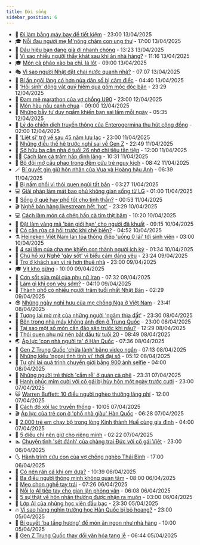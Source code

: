 ```yaml
---
title: Đời sống
sidebar_position: 6
---
```


<!-- vnexpress-doi-song:START -->
- 🚀 [Đi làm bằng máy bay để tiết kiệm](https://vnexpress.net/di-lam-bang-may-bay-de-tiet-kiem-4873378.html) - 23:00 13/04/2025
- 🎓 [Nỗi đau người mẹ M&#39;nông chăm con ung thư](https://vnexpress.net/noi-dau-nguoi-me-m-nong-cham-con-ung-thu-4873476.html) - 17:00 13/04/2025
- 🚦 [Dấu hiệu bạn đang già đi nhanh chóng](https://vnexpress.net/dau-hieu-ban-dang-gia-di-nhanh-chong-4873234.html) - 13:23 13/04/2025
- 🦣 [Vì sao nhiều người thấy khát sau khi ăn nhà hàng?](https://vnexpress.net/vi-sao-nhieu-nguoi-thay-khat-sau-khi-an-nha-hang-4873297.html) - 11:16 13/04/2025
- 🎓 [Món cà pháo xào ba chỉ, lá lốt](https://vnexpress.net/mon-ca-phao-xao-ba-chi-la-lot-4872928.html) - 09:00 13/04/2025
- 🎭 [Vì sao người Nhật đặt chai nước quanh nhà?](https://vnexpress.net/vi-sao-nguoi-nhat-dat-chai-nuoc-quanh-nha-4873411.html) - 07:07 13/04/2025
- 🦅 [Bí ẩn ngôi làng có hơn nửa dân số bị câm điếc](https://vnexpress.net/bi-an-ngoi-lang-co-hon-nua-dan-so-bi-cam-diec-4873367.html) - 04:40 13/04/2025
- 🎃 [‘Hồi sinh’ động vật quý hiếm qua gốm mộc độc bản](https://vnexpress.net/hoi-sinh-dong-vat-quy-hiem-qua-gom-moc-doc-ban-4871866.html) - 23:29 12/04/2025
- 💪 [Đam mê marathon của vợ chồng U90](https://vnexpress.net/dam-me-marathon-cua-vo-chong-u90-4873240.html) - 23:00 12/04/2025
- 🐻 [Món hàu nấu canh chua](https://vnexpress.net/mon-hau-nau-canh-chua-4872914.html) - 09:00 12/04/2025
- 🧠 [Những bẫy tư duy ngầm khiến bạn sai lầm mỗi ngày](https://vnexpress.net/nhung-bay-tu-duy-ngam-khien-ban-sai-lam-moi-ngay-4873097.html) - 05:35 12/04/2025
- 🐘 [Lý do chiến dịch truyền thông của Enterogermina thu hút cộng đồng](https://vnexpress.net/ly-do-chien-dich-truyen-thong-cua-enterogermina-thu-hut-cong-dong-4872772.html) - 02:00 12/04/2025
- 👹 [&#39;Liệt sĩ&#39; trở về sau 45 năm lưu lạc](https://vnexpress.net/liet-si-tro-ve-sau-45-nam-luu-lac-4872367.html) - 23:00 11/04/2025
- 💂 [Những điều thế hệ trước nghĩ sai về Gen Z](https://vnexpress.net/nhung-dieu-the-he-truoc-nghi-sai-ve-gen-z-4872892.html) - 22:49 11/04/2025
- 🦍 [Sở hữu ba căn nhà ở tuổi 26 nhờ chi tiêu tằn tiện](https://vnexpress.net/so-huu-ba-can-nha-o-tuoi-26-nho-chi-tieu-tan-tien-4872691.html) - 12:00 11/04/2025
- 🧑‍🏫 [Cách làm cá trắm hấp đinh lăng](https://vnexpress.net/cach-lam-ca-tram-hap-dinh-lang-4872908.html) - 10:31 11/04/2025
- 🧰 [Bộ đội mở cầu phao trong đêm cứu trẻ nguy kịch](https://vnexpress.net/bo-doi-mo-cau-phao-trong-dem-cuu-tre-nguy-kich-4872782.html) - 08:42 11/04/2025
- 🪄 [Bí quyết gìn giữ hôn nhân của Vua và Hoàng hậu Anh](https://vnexpress.net/bi-quyet-gin-giu-hon-nhan-cua-vua-va-hoang-hau-anh-4872645.html) - 06:39 11/04/2025
- 🐲 [Bị nấm phổi vì thói quen ngửi tất bẩn](https://vnexpress.net/bi-nam-phoi-vi-thoi-quen-ngui-tat-ban-4872625.html) - 03:27 11/04/2025
- 💻 [Giải pháp làm mát bao phủ không gian sống từ LG](https://vnexpress.net/giai-phap-lam-mat-bao-phu-khong-gian-song-tu-lg-4872486.html) - 01:00 11/04/2025
- 🐘 [Sống ở quê hay phố tốt cho tinh thần?](https://vnexpress.net/song-o-que-hay-pho-tot-cho-tinh-than-4872505.html) - 00:53 11/04/2025
- 🎬 [Nghề bán hàng livestream hết &#39;hot&#39;](https://vnexpress.net/nghe-ban-hang-livestream-het-hot-4872431.html) - 23:29 10/04/2025
- 💻 [Cách làm món cá chép hấp cà tím thịt băm](https://vnexpress.net/cach-lam-mon-ca-chep-hap-ca-tim-thit-bam-4872425.html) - 10:20 10/04/2025
- 🧰 [Đặt làm vàng mã &#39;bản giới hạn&#39; cho người đã khuất](https://vnexpress.net/dat-lam-vang-ma-ban-gioi-han-cho-nguoi-da-khuat-4872244.html) - 09:15 10/04/2025
- 🫣 [Có cần rửa cá hồi trước khi chế biến?](https://vnexpress.net/co-can-rua-ca-hoi-truoc-khi-che-bien-4871943.html) - 04:52 10/04/2025
- ⚗️ [Heineken Việt Nam lan tỏa thông điệp &#39;uống 0 lái&#39; tới sinh viên](https://vnexpress.net/heineken-viet-nam-lan-toa-thong-diep-uong-0-lai-toi-sinh-vien-4870168.html) - 03:00 10/04/2025
- 🌊 [4 sai lầm của cha mẹ khiến con thành người ích kỷ](https://vnexpress.net/4-sai-lam-cua-cha-me-khien-con-thanh-nguoi-ich-ky-4872074.html) - 01:34 10/04/2025
- 💃 [Chú hổ xứ Nghệ &#39;gây sốt&#39; vì biểu cảm đáng yêu](https://vnexpress.net/chu-ho-xu-nghe-gay-sot-vi-bieu-cam-dang-yeu-4871907.html) - 23:24 09/04/2025
- 🦆 [Trọ ở khách sạn vì rẻ hơn thuê nhà](https://vnexpress.net/tro-o-khach-san-vi-re-hon-thue-nha-4871903.html) - 23:00 09/04/2025
- 🎓 [Vịt kho gừng](https://vnexpress.net/vit-kho-gung-4871838.html) - 10:00 09/04/2025
- 💪 [Cơn sốt sửa mũi của phụ nữ Iran](https://vnexpress.net/con-sot-sua-mui-cua-phu-nu-iran-4871831.html) - 07:32 09/04/2025
- 🤔 [Làm gì khi con yêu sớm?](https://vnexpress.net/lam-gi-khi-con-yeu-som-4871258.html) - 04:10 09/04/2025
- 🧰 [Thành phố có nhiều người trăm tuổi nhất Nhật Bản](https://vnexpress.net/thanh-pho-co-nhieu-nguoi-tram-tuoi-nhat-nhat-ban-4871545.html) - 02:29 09/04/2025
- 😎 [Những ngày nghỉ hưu của mẹ chồng Nga ở Việt Nam](https://vnexpress.net/nhung-ngay-nghi-huu-cua-me-chong-nga-o-viet-nam-4866221.html) - 23:41 08/04/2025
- 🌮 [Tương lai mờ mịt của những người &#39;ngậm thìa đất&#39;](https://vnexpress.net/tuong-lai-mo-mit-cua-nhung-nguoi-ngam-thia-dat-4871304.html) - 23:30 08/04/2025
- 🧠 [Bên trong nhà máy không ánh đèn ở Trung Quốc](https://vnexpress.net/ben-trong-nha-may-khong-anh-den-o-trung-quoc-4871401.html) - 23:00 08/04/2025
- 🎡 [Tại sao một số món cần đảo săn trước khi nấu?](https://vnexpress.net/tai-sao-mot-so-mon-can-dao-san-truoc-khi-nau-4871506.html) - 12:29 08/04/2025
- 🎡 [Thói quen phụ nữ nên bắt đầu từ tuổi 20](https://vnexpress.net/thoi-quen-phu-nu-nen-bat-dau-tu-tuoi-20-4871409.html) - 08:49 08/04/2025
- 🌏 [Áp lực &#39;con nhà người ta&#39; ở Hàn Quốc](https://vnexpress.net/ap-luc-con-nha-nguoi-ta-o-han-quoc-4871278.html) - 07:36 08/04/2025
- 🐻 [Gen Z Trung Quốc &#39;chữa lành&#39; bằng video ngắn](https://vnexpress.net/gen-z-trung-quoc-chua-lanh-bang-video-ngan-4871254.html) - 07:13 08/04/2025
- 💂 [Những kiểu &#39;ngoại tình tinh vi&#39; thời đại số](https://vnexpress.net/nhung-kieu-ngoai-tinh-tinh-vi-thoi-dai-so-4871238.html) - 05:12 08/04/2025
- 🥸 [Tự ghi lại quá trình chuyển giới bằng 900 ảnh selfie](https://vnexpress.net/tu-ghi-lai-qua-trinh-chuyen-gioi-bang-900-anh-selfie-4871184.html) - 04:00 08/04/2025
- 🌋 [Những người trẻ thích &#39;cắm rễ&#39; ở quán cà phê](https://vnexpress.net/nhung-nguoi-tre-thich-cam-re-o-quan-ca-phe-4866763.html) - 23:31 07/04/2025
- 🦩 [Hạnh phúc mỉm cười với cô gái bị hủy hôn một ngày trước cưới](https://vnexpress.net/hanh-phuc-mim-cuoi-voi-co-gai-bi-huy-hon-mot-ngay-truoc-cuoi-4870004.html) - 23:00 07/04/2025
- 😺 [Warren Buffett: 10 điều người nghèo thường lãng phí](https://vnexpress.net/warren-buffett-10-dieu-nguoi-ngheo-thuong-lang-phi-4870907.html) - 12:00 07/04/2025
- 🐻 [Cách đồ xôi lạc truyền thống](https://vnexpress.net/cach-do-xoi-lac-truyen-thong-4870988.html) - 10:05 07/04/2025
- 🎬 [Áp lực của trẻ con ở &#39;phố nhà giàu&#39; Hàn Quốc](https://vnexpress.net/ap-luc-cua-tre-con-o-pho-nha-giau-han-quoc-4870876.html) - 06:28 07/04/2025
- 🎊 [2.000 trẻ em chạy bộ trong lòng Kinh thành Huế cùng gia đình](https://vnexpress.net/2-000-tre-em-chay-bo-trong-long-kinh-thanh-hue-cung-gia-dinh-4870687.html) - 04:00 07/04/2025
- 💄 [5 điều chỉ nên giữ cho riêng mình](https://vnexpress.net/5-dieu-chi-nen-giu-cho-rieng-minh-4870537.html) - 02:22 07/04/2025
- 🏊 [Chuyện tình &#39;sét đánh&#39; của chàng trai Đức với cô gái Việt](https://vnexpress.net/chuyen-tinh-set-danh-cua-chang-trai-duc-voi-co-gai-viet-4869646.html) - 23:00 06/04/2025
- 🌜 [Hành trình cứu con của vợ chồng nghèo Thái Bình](https://vnexpress.net/hanh-trinh-cuu-con-cua-vo-chong-ngheo-thai-binh-4869751.html) - 17:00 06/04/2025
- 🤡 [Có nên rán cá khi om dưa?](https://vnexpress.net/co-nen-ran-ca-khi-om-dua-4870758.html) - 10:39 06/04/2025
- 🥰 [Ba điều người thông minh không quan tâm](https://vnexpress.net/ba-dieu-nguoi-thong-minh-khong-quan-tam-4869946.html) - 08:00 06/04/2025
- 🦍 [Mẹo chọn nghề tay trái](https://vnexpress.net/meo-chon-nghe-tay-trai-4870671.html) - 07:26 06/04/2025
- 🫣 [Nỗi lo AI tiếp tay cho gian lận phỏng vấn](https://vnexpress.net/noi-lo-ai-tiep-tay-cho-gian-lan-phong-van-4870666.html) - 06:08 06/04/2025
- 🚦 [5 sự thật về hôn nhân thường được nhận ra muộn](https://vnexpress.net/5-su-that-ve-hon-nhan-thuong-duoc-nhan-ra-muon-4865126.html) - 03:00 06/04/2025
- 🐘 [Lớp AI của  những học viên đầu bạc](https://vnexpress.net/lop-ai-cua-nhung-hoc-vien-dau-bac-4869260.html) - 23:30 05/04/2025
- 🔥 [Vì sao hàng nghìn trường học Hàn Quốc bị bỏ hoang?](https://vnexpress.net/vi-sao-hang-nghin-truong-hoc-han-quoc-bi-bo-hoang-4870494.html) - 23:00 05/04/2025
- 🎃 [Bí quyết &#39;ba tầng hương&#39; để món ăn ngon như nhà hàng](https://vnexpress.net/bi-quyet-ba-tang-huong-de-mon-an-ngon-nhu-nha-hang-4870058.html) - 10:00 05/04/2025
- 🥳 [Gen Z Trung Quốc thay đổi văn hóa tang lễ](https://vnexpress.net/gen-z-trung-quoc-thay-doi-van-hoa-tang-le-4870399.html) - 06:44 05/04/2025<!-- vnexpress-doi-song:END -->

